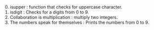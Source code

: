 0. isupper : function that checks for uppercase character.
1. isdigit : Checks for a digits from 0 to 9.
2. Collaboration is multiplication : multiply two integers.
3. The numbers speak for themselves : Prints the numbers from 0 to 9. 
